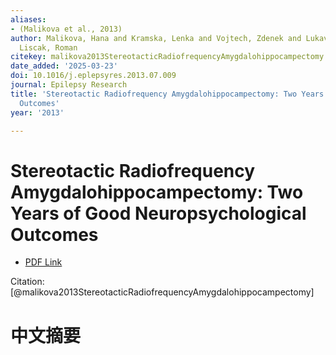 ```yaml
---
aliases:
- (Malikova et al., 2013)
author: Malikova, Hana and Kramska, Lenka and Vojtech, Zdenek and Lukavsky, Jiri and
  Liscak, Roman
citekey: malikova2013StereotacticRadiofrequencyAmygdalohippocampectomy
date_added: '2025-03-23'
doi: 10.1016/j.eplepsyres.2013.07.009
journal: Epilepsy Research
title: 'Stereotactic Radiofrequency Amygdalohippocampectomy: Two Years of Good Neuropsychological
  Outcomes'
year: '2013'

---
```

# Stereotactic Radiofrequency Amygdalohippocampectomy: Two Years of Good Neuropsychological Outcomes
- [PDF Link](zotero://open-pdf/library/items/SG4ADZK9)

Citation: [@malikova2013StereotacticRadiofrequencyAmygdalohippocampectomy]

# 中文摘要
